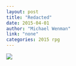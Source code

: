 ```yaml
---
layout: post
title: "Redacted"
date: 2015-04-01
author: "Michael Wenman"
link: "none"
categories: 2015 rpg
---
```

![]({{site.url}}/2015images/Redacted.jpg)
